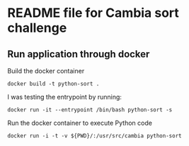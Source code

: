 # README file for Cambia sort challenge

## Run application through docker

Build the docker container

`docker build -t python-sort .`

I was testing the entrypoint by running:

`docker run -it --entrypoint /bin/bash python-sort -s`

Run the docker container to execute Python code

`docker run -i -t -v ${PWD}/:/usr/src/cambia python-sort`
